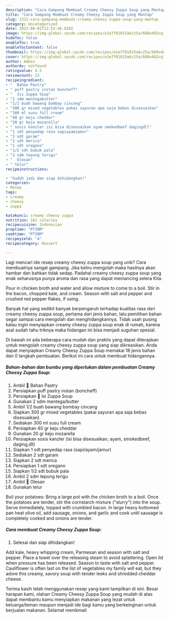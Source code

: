 ```yaml
---
description: "Cara Gampang Membuat Creamy Cheesy Zuppa Soup yang Mantap"
title: "Cara Gampang Membuat Creamy Cheesy Zuppa Soup yang Mantap"
slug: 1321-cara-gampang-membuat-creamy-cheesy-zuppa-soup-yang-mantap
category: Uncategorized
date: 2022-06-02T12:52:46.820Z
image: https://img-global.cpcdn.com/recipes/e1e7f01015a6c25a/680x482cq70/creamy-cheesy-zuppa-soup-foto-resep-utama.jpg
hideToc: false
enableToc: true
enableTocContent: false
thumbnail: https://img-global.cpcdn.com/recipes/e1e7f01015a6c25a/680x482cq70/creamy-cheesy-zuppa-soup-foto-resep-utama.jpg
cover: https://img-global.cpcdn.com/recipes/e1e7f01015a6c25a/680x482cq70/creamy-cheesy-zuppa-soup-foto-resep-utama.jpg
author: Admin
authorAv: notfound
ratingvalue: 4.5
reviewcount: 13
recipeingredient:
- "  Bahan Pastry"
- " puff pastry instan boncheff"
- "  Isi Zuppa Soup"
- "2 sdm mentegabutter"
- "1/2 buah bawang bombay cincang"
- "300 gr mixed vegetables pakai sayuran apa saja bebas disesuaikan"
- "300 ml susu full cream"
- "40 gr keju cheddar"
- "20 gr keju mozarella"
- " sosis kanzler isi bisa disesuaikan ayam smokedbeef dagingdll"
- "1 sdt penyedap rasa sapiayamjamur"
- "2 sdt garam"
- "2 sdt merica"
- "1 sdt oregano"
- "1/2 sdt bubuk pala"
- "2 sdm tepung terigu"
- "  Olesan"
- " telur"
recipeinstructions:

- "Sudah jadi dan siap dihidangkan!"
categories:
- Resep
tags:
- creamy
- cheesy
- zuppa

katakunci: creamy cheesy zuppa 
nutrition: 161 calories
recipecuisine: Indonesian
preptime: "PT38M"
cooktime: "PT38M"
recipeyield: "4"
recipecategory: Dessert

---
```





Lagi mencari ide resep creamy cheesy zuppa soup yang unik? Cara membuatnya sangat gampang. Jika keliru mengolah maka hasilnya akan hambar dan bahkan tidak sedap. Padahal creamy cheesy zuppa soup yang enak seharusnya punya aroma dan rasa yang dapat memancing selera Kita.





Pour in chicken broth and water and allow mixture to come to a boil. Stir in the bacon, chopped kale, and cream. Season with salt and pepper and crushed red pepper flakes, if using.

Banyak hal yang sedikit banyak berpengaruh terhadap kualitas rasa dari creamy cheesy zuppa soup, pertama dari jenis bahan, lalu pemilihan bahan segar sampai cara mengolah dan menghidangkannya. Tidak usah pusing kalau ingin menyiapkan creamy cheesy zuppa soup enak di rumah, karena asal sudah tahu triknya maka hidangan ini bisa menjadi suguhan spesial.






Di bawah ini ada beberapa cara mudah dan praktis yang dapat diterapkan untuk mengolah creamy cheesy zuppa soup yang siap dikreasikan. Anda dapat menyiapkan Creamy Cheesy Zuppa Soup memakai 18 jenis bahan dan 0 langkah pembuatan. Berikut ini cara untuk membuat hidangannya.

<!--inarticleads1-->

##### Bahan-bahan dan bumbu yang diperlukan dalam pembuatan Creamy Cheesy Zuppa Soup:

1. Ambil  📝 Bahan Pastry
1. Persiapkan  puff pastry instan (boncheff)
1. Persiapkan  📝 Isi Zuppa Soup
1. Gunakan 2 sdm mentega/butter
1. Ambil 1/2 buah bawang bombay cincang
1. Siapkan 300 gr mixed vegetables (pakai sayuran apa saja bebas disesuaikan)
1. Sediakan 300 ml susu full cream
1. Persiapkan 40 gr keju cheddar
1. Gunakan 20 gr keju mozarella
1. Persiapkan  sosis kanzler (isi bisa disesuaikan; ayam, smokedbeef, daging,dll)
1. Siapkan 1 sdt penyedap rasa (sapi/ayam/jamur)
1. Sediakan 2 sdt garam
1. Siapkan 2 sdt merica
1. Persiapkan 1 sdt oregano
1. Siapkan 1/2 sdt bubuk pala
1. Ambil 2 sdm tepung terigu
1. Ambil  📝 Olesan
1. Gunakan  telur


Boil your potatoes: Bring a large pot with the chicken broth to a boil. Once the potatoes are tender, stir the cornstarch mixture (&#34;slurry&#34;) into the soup. Serve immediately, topped with crumbled bacon. In large heavy bottomed pan heat olive oil, add sausage, onions, and garlic and cook until sausage is completely cooked and onions are tender. 

<!--inarticleads2-->

##### Cara membuat Creamy Cheesy Zuppa Soup:


1. Selesai dan siap dihidangkan!

Add kale, heavy whipping cream, Parmesan and season with salt and pepper. Place a towel over the releasing steam to avoid splattering. Open lid when pressure has been released. Season to taste with salt and pepper. Cauliflower is often last on the list of vegetables my family will eat, but they adore this creamy, savory soup with tender leeks and shredded cheddar cheese. 

Terima kasih telah menggunakan resep yang kami tampilkan di sini. Besar harapan kami, olahan Creamy Cheesy Zuppa Soup yang mudah di atas dapat membantu kamu menyiapkan makanan yang lezat untuk keluarga/teman maupun menjadi ide bagi kamu yang berkeinginan untuk berjualan makanan. Selamat menikmati

